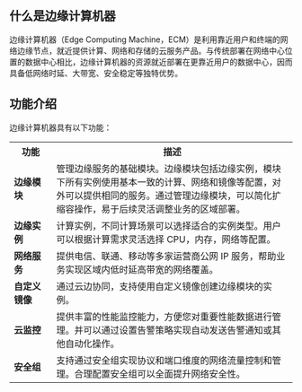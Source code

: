
## 什么是边缘计算机器
边缘计算机器（Edge Computing Machine，ECM）是利用靠近用户和终端的网络边缘节点，就近提供计算、网络和存储的云服务产品。与传统部署在网络中心位置的数据中心相比，边缘计算机器的资源就近部署在更靠近用户的数据中心，因而具备低网络时延、大带宽、安全稳定等独特优势。


## 功能介绍

边缘计算机器具有以下功能：
<table>
	<tr><th style="width: 15%;">功能</th><th>描述</th></tr>
	<tr><td><b>边缘模块</b></td><td>管理边缘服务的基础模块。边缘模块包括边缘实例，模块下所有实例使用基本一致的计算、网络和镜像等配置，对外可以提供相同的服务。通过管理边缘模块，可以简化扩缩容操作，易于后续灵活调整业务的区域部署。</td></tr>
	<tr><td><b>边缘实例</b></td><td>计算实例，不同计算场景可以选择适合的实例类型。用户可以根据计算需求灵活选择 CPU，内存，网络等配置。</td></tr>
	<tr><td><b>网络服务</b></td><td>提供电信、联通、移动等多家运营商公网 IP 服务，帮助业务实现区域内低时延高带宽的网络覆盖。</td></tr>
	<tr><td><b>自定义镜像</b></td><td>通过云边协同，支持使用自定义镜像创建边缘模块的实例。</td></tr>
	<tr><td><b>云监控</b></td><td>提供丰富的性能监控能力，方便您对重要性能数据进行管理。并可以通过设置告警策略实现自动发送告警通知或其他自动化操作。</td></tr>
	<tr><td><b>安全组</b></td><td>支持通过安全组实现协议和端口维度的网络流量控制和管理。合理配置安全组可以全面提升网络安全性。</td></tr>
</table>




